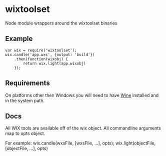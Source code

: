 # wixtoolset

Node module wrappers around the wixtoolset binaries

## Example

```
var wix = require('wixtoolset');
wix.candle('app.wxs', {output: 'build'})
	.then(function(wixobj) {
		return wix.light(app.wixobj)
	});
```

## Requirements

On platforms other then Windows you will need to have [Wine](http://winehq.org) installed and in the system path.

## Docs
All WIX tools are available off of the wix object. 
All commandline arguments map to opts object.

For example:
wix.candle(wxsFile, [wxsFile, ...], opts);
wix.light(objectFile, [objectFile, ...], opts)
